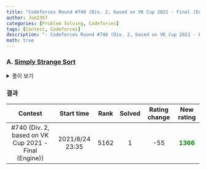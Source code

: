 ```yaml
---
title: "Codeforces Round #740 (Div. 2, based on VK Cup 2021 - Final (Engine)) 후기"
author: Joe2357
categories: [Problem Solving, Codeforces]
tags: [Contest, Codeforces]
description: "- Codeforces Round #740 (Div. 2, based on VK Cup 2021 - Final (Engine)) 후기"
math: true
---
```






### A. [Simply Strange Sort](https://codeforces.com/contest/1561/problem/A)

<details markdown="1"><summary>풀이 보기</summary>
#### 풀이  

풀이가 없다. 이거 시뮬레이션 문제라서, 문제에서 원하는대로만 구현하면 된다..

#### 코드

```c
#include <stdio.h>
 
typedef char bool;
const bool true = 1;
const bool false = 0;
 
#define M 1000
 
int arr[M];
int n;
 
bool sorted() {
    bool a = true;
    for (int i = 0; i < n - 1; ++i) {
        a &= (arr[i] < arr[i + 1]);
    }
    return a;
}
 
int main() {
    int t;
    scanf("%d", &t);
    while (t--) {
        scanf("%d", &n);
        for (int i = 0; i < n; ++i) {
            scanf("%d", arr + i);
        }
        arr[n] = M;
 
        int ret;
        for (ret = 0;; ++ret) {
            if (sorted()) {
                break;
            }
 
            if (ret % 2 == 0) {
                for (int j = 0; j < n; j += 2) {
                    if (arr[j] > arr[j + 1]) {
                        int temp = arr[j];
                        arr[j] = arr[j + 1];
                        arr[j + 1] = temp;
                    }
                }
            } else {
                for (int j = 1; j < n; j += 2) {
                    if (arr[j] > arr[j + 1]) {
                        int temp = arr[j];
                        arr[j] = arr[j + 1];
                        arr[j + 1] = temp;
                    }
                }
            }
        }
 
        printf("%d\n", ret);
    }
    return 0;
}
```

</details>



### 결과

|                       Contest                        |   Start time    | Rank | Solved | Rating change |                New rating                 |
| :--------------------------------------------------: | :-------------: | :--: | :----: | :-----------: | :---------------------------------------: |
| #740 (Div. 2, based on VK Cup 2021 - Final (Engine)) | 2021/8/24 23:35 | 5162 |   1    |      -55      | <strong style="color:green">1366</strong> |



